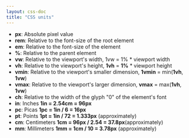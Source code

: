 ```yaml
---
layout: css-doc
title: "CSS units"
---
```


- <b>px</b>: Absolute pixel value
- <b>rem</b>: Relative to the font-size of the root element
- <b>em</b>: Relative to the font-size of the element
- <b>%</b>: Relative to the parent element
- <b>vw</b>: Relative to the viewport's width, 1vw = 1% * viewport width
- <b>vh</b>: Relative to the viewport's height, <b>1vh</b> = <b>1%</b> * viewport height
- <b>vmin</b>: Relative to the viewport's smaller dimension, <b>1vmin</b> = min(<b>1vh</b>, <b>1vw</b>)
- <b>vmax</b>: Relative to the viewport's larger dimension, <b>vmax</b> = max(<b>1vh</b>, <b>1vw</b>)
- <b>ch</b>: Relative to the width of the glyph "0" of the element's font
- <b>in</b>: Inches <b>1in = 2.54cm = 96px</b>
- <b>pc</b>: Picas <b>1pc = 1in / 6 = 16px</b>
- <b>pt</b>: Points <b>1pt = 1in / 72 = 1.333px</b> (approximately)
- <b>cm</b>: Centimeters <b>1cm = 96px / 2.54 = 37.8px</b>(approximately)
- <b>mm</b>: Millimeters <b>1mm = 1cm / 10 = 3.78px</b> (approximately)
